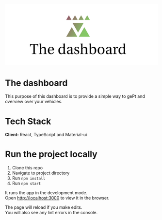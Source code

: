  <p align="center">
  <img src="public/logo.png" />
</p>

# The dashboard

This purpose of this dashboard is to provide a simple way to gePt and overview over your vehicles.

 # Tech Stack

**Client:** React, TypeScript and Material-ui

# Run the project locally

1. Clone this repo
2. Navigate to project directory
3. Run `npm install`
4. Run `npm start`

It runs the app in the development mode.\
Open [http://localhost:3000](http://localhost:3000) to view it in the browser.

The page will reload if you make edits.\
You will also see any lint errors in the console.